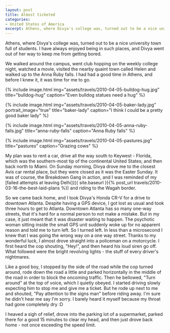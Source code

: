 ```yaml
---
layout: post
title: Almost ticketed
categories:
- United States of America
excerpt: Athens, where Divya's college was, turned out to be a nice university town full of students. I have always enjoyed being in such places, and Divya went out of her way to keep me from getting bored.
---
```


Athens, where Divya's college was, turned out to be a nice university town full
of students. I have always enjoyed being in such places, and Divya went out of
her way to keep me from getting bored.

We walked around the campus, went club hopping on the weekly college night,
watched a movie, visited the nearby quaint town called Helen and walked up to
the Anna Ruby falls. I had had a good time in Athens, and before I knew it, it
was time for me to go.

{% include image.html
    img="assets/travels/2010-04-05-bulldog-hug.jpg"
    title="bulldog-hug"
    caption="Even bulldog statues need a hug" %}

{% include image.html
    img="assets/travels/2010-04-05-baker-lady.jpg"
    portrait_image="true"
    title="baker-lady"
    caption="I think I could be a pretty good baker lady" %}

{% include image.html
    img="assets/travels/2010-04-05-anna-ruby-falls.jpg"
    title="anna-ruby-falls"
    caption="Anna Ruby falls" %}

{% include image.html
    img="assets/travels/2010-04-05-pastures.jpg"
    title="pastures"
    caption="Grazing cows" %}

My plan was to rent a car, drive all the way south to Keywest - Florida, which
was the southern-most tip of the continental United States; and then back north
to Miami. On Sunday morning, Divya drove me to the closest Avis car rental
place, but they were closed as it was the Easter Sunday. It was of course, the
Breakdown Gang in action, and I was reminded of my [failed attempts at leaving
Delhi]({{ site.baseurl }}{% post_url travels/2010-03-16-the-best-laid-plans %})
and riding to the Wagah border.

So we came back home, and I took Divya's Honda CR-V for a drive to downtown
Atlanta. Despite having a GPS device, I got lost as usual and took three hours
to get to Atlanta. Downtown Atlanta has so many one-way streets, that it's hard
for a normal person to not make a mistake. But in my case, it just meant that it
was disaster waiting to happen. The psychotic woman sitting inside the small GPS
unit suddenly woke up for no apparent reason and told me to turn left. So I
turned left. In less than a microsecond I knew that I was going the wrong way on
a one way street. Thanks to my wonderful luck, I almost drove straight into a
policeman on a motorcycle. I first heard the cop shouting, "Hey!", and then
heard his loud siren go off. What followed were the bright revolving lights -
the stuff of every driver's nightmares.

Like a good boy, I stopped by the side of the road while the cop turned around,
rode down the road a little and parked horizontally in the middle of the road in
order to block the oncoming traffic. Then he bellowed, "Turn around" at the top
of voice, which I quietly obeyed. I started driving slowly expecting him to stop
me and give me a ticket. But he rode up next to me and shouted, "Pay attention
to the signs man" before riding away. I'm sure he didn't hear me say I'm sorry.
I barely heard it myself because my throat had gone completely dry :D

I heaved a sigh of relief, drove into the parking lot of a supermarket, parked
there for a good 15 minutes to clear my head, and then just drove back home -
not once exceeding the speed limit.
